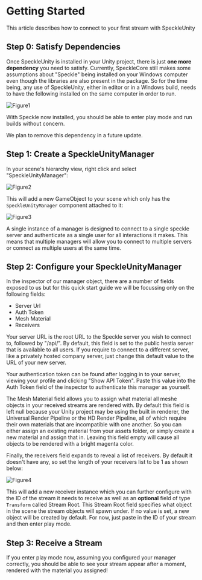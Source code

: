 # Getting Started

This article describes how to connect to your first stream with SpeckleUnity

## Step 0: Satisfy Dependencies

Once SpeckleUnity is installed in your Unity project, there is just **one more dependency** you need to satisfy. Currently, SpeckleCore still makes some assumptions about "Speckle" being installed on your Windows computer even though the libraries are also present in the package. So for the time being, any use of SpeckleUnity, either in editor or in a Windows build, needs to have the following installed on the same computer in order to run.

![Figure1](~/images/gettingStarted1.png)

With Speckle now installed, you should be able to enter play mode and run builds without concern.

We plan to remove this dependency in a future update.

## Step 1: Create a SpeckleUnityManager

In your scene's hierarchy view, right click and select "SpeckleUnityManager":

![Figure2](~/images/gettingStarted2.png)

This will add a new GameObject to your scene which only has the `SpeckleUnityManager` component attached to it:

![Figure3](~/images/gettingStarted3.png)

A single instance of a manager is designed to connect to a single speckle server and authenticate as a single user for all interactions it makes. This means that multiple managers will allow you to connect to multiple servers or connect as multiple users at the same time.

## Step 2: Configure your SpeckleUnityManager

In the inspector of our manager object, there are a number of fields exposed to us but for this quick start guide we will be focussing only on the following fields:

* Server Url
* Auth Token
* Mesh Material
* Receivers

Your server URL is the root URL to the Speckle server you wish to connect to, followed by "/api/". By default, this field is set to the public hestia server that is available to all users. If you require to connect to a different server, like a privately hosted company server, just change this default value to the URL of your new server.

Your authentication token can be found after logging in to your server, viewing your profile and clicking "Show API Token". Paste this value into the Auth Token field of the inspector to authenticate this manager as yourself.

The Mesh Material field allows you to assign what material all meshe objects in your received streams are rendered with. By default this field is left null because your Unity project may be using the built in renderer, the Universal Render Pipeline or the HD Render Pipeline, all of which require their own materials that are incompatible with one another. So you can either assign an existing material from your assets folder, or simply create a new material and assign that in. Leaving this field empty will cause all objects to be rendered with a bright magenta color.

Finally, the receivers field expands to reveal a list of receivers. By default it doesn't have any, so set the length of your receivers list to be 1 as shown below:

![Figure4](~/images/gettingStarted4.png)

This will add a new receiver instance which you can further configure with the ID of the stream it needs to receive as well as an **optional** field of type `Transform` called Stream Root. This Stream Root field specifies what object in the scene the stream objects will spawn under. If no value is set, a new object will be created by default. For now, just paste in the ID of your stream and then enter play mode.

## Step 3: Receive a Stream

If you enter play mode now, assuming you configured your manager correctly, you should be able to see your stream appear after a moment, rendered with the material you assigned!
